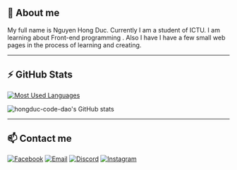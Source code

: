 ## 📝 About me

My full name is Nguyen Hong Duc. Currently I am a student of ICTU. I am learning about Front-end programming .
Also I have I have a few small web pages in the process of learning and creating.

---

## ⚡ GitHub Stats #

[![Most Used Languages](https://github-readme-stats.vercel.app/api/top-langs/?username=hongduc-code-dao&layout=compact&theme=dracula)](https://github.com/hongduc-code-dao/github-readme-stats)

![hongduc-code-dao's GitHub stats](https://github-readme-stats.vercel.app/api?username=hongduc-code-dao&show_icons=true&theme=dracula)

---

## 📫 Contact me
[![Facebook](https://img.shields.io/badge/Facebook-0077B5?style=for-the-badge&logo=facebook&color=395693&logoColor=white)](https://www.facebook.com/contact.hongduc/)
[![Email](https://img.shields.io/badge/Gmail-0077B5?style=for-the-badge&logo=gmail&color=ff1800&logoColor=white)](mailto:contact.hongduc@gmail.com)
[![Discord](https://img.shields.io/badge/Discord-0077B5?style=for-the-badge&logo=discord&color=5037EA&logoColor=white)](https://discord.gg/GuGyEK7D)
[![Instagram](https://img.shields.io/badge/IG-0077B5?style=for-the-badge&logo=instagram&color=F2344E&logoColor=white)](https://www.instagram.com/pinkduwc._/)
